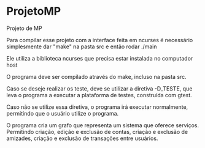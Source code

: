 # ProjetoMP
Projeto de MP

Para compilar esse projeto com a interface feita em ncurses é necessário simplesmente dar "make" na pasta src e então rodar ./main

Ele utiliza a biblioteca ncurses que precisa estar instalada no computador host

O programa deve ser compilado através do make, incluso na pasta src.

Caso se deseje realizar os teste, deve se utilizar a diretiva -D_TESTE, que leva o programa a executar a plataforma de testes, construída com gtest.

Caso não se utilize essa diretiva, o programa irá executar normalmente, permitindo que o usuário utilize o programa.

O programa cria um grafo que representa um sistema que oferece serviços. Permitindo criação, edição e exclusão de contas, criação e exclusão de amizades, criação e exclusão de transações entre usuários.

